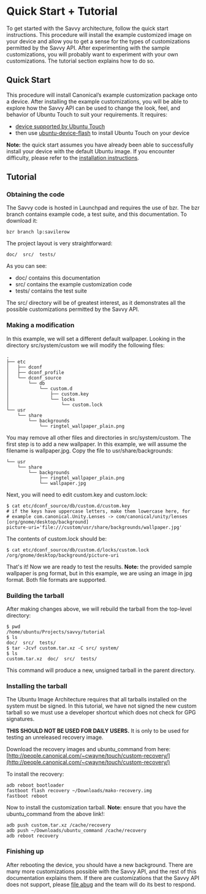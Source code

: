 





# Quick Start + Tutorial

To get started with the Savvy architecture, follow the quick start
instructions. This procedure will install the example customized image on your
device and allow you to get a sense for the types of customizations permitted
by the Savvy API. After experimenting with the sample customizations, you will
probably want to experiment with your own customizations. The tutorial section
explains how to do so.

## Quick Start

This procedure will install Canonical’s example customization package onto a
device. After installing the example customizations, you will be able to
explore how the Savvy API can be used to change the look, feel, and behavior
of Ubuntu Touch to suit your requirements. It requires:

  * [device supported by Ubuntu Touch](../../devices/devices.md)
  * then use [ubuntu-device-flash](../../devices/installing-ubuntu-for-devices.md) to install Ubuntu Touch on your device

**Note:** the quick start assumes you have already been able to successfully install your device with the default Ubuntu image. If you encounter difficulty, please refer to the [installation instructions](../../devices/installing-ubuntu-for-devices.md).

## Tutorial

### Obtaining the code

The Savvy code is hosted in Launchpad and requires the use of bzr. The bzr
branch contains example code, a test suite, and this documentation. To
download it:

    bzr branch lp:savilerow

The project layout is very straightforward:

    doc/  src/  tests/

As you can see:

  * doc/ contains this documentation
  * src/ contains the example customization code
  * tests/ contains the test suite

The src/ directory will be of greatest interest, as it demonstrates all the
possible customizations permitted by the Savvy API.

### Making a modification

In this example, we will set a different default wallpaper. Looking in the
directory src/system/custom we will modify the following files:

    .
    ├── etc
    │   ├── dconf
    │   ├── dconf_profile
    │   └── dconf_source
    │       └── db
    │           └── custom.d
    │               ├── custom.key
    │               └── locks
    │                   └── custom.lock
    └── usr
        └── share
            └── backgrounds
                └── ringtel_wallpaper_plain.png

You may remove all other files and directories in src/system/custom. The first
step is to add a new wallpaper. In this example, we will assume the filename
is wallpaper.jpg. Copy the file to usr/share/backgrounds:

    └── usr
        └── share
            └── backgrounds
                ├── ringtel_wallpaper_plain.png
                └── wallpaper.jpg

Next, you will need to edit custom.key and custom.lock:

    $ cat etc/dconf_source/db/custom.d/custom.key
    # if the keys have uppercase letters, make them lowercase here, for
    # example com.canonical.Unity.Lenses -> com/canonical/unity/lenses
    [org/gnome/desktop/background]
    picture-uri='file:///custom/usr/share/backgrounds/wallpaper.jpg'

The contents of custom.lock should be:

    $ cat etc/dconf_source/db/custom.d/locks/custom.lock
    /org/gnome/desktop/background/picture-uri

That's it! Now we are ready to test the results. **Note:** the provided sample
wallpaper is png format, but in this example, we are using an image in jpg
format. Both file formats are supported.

### Building the tarball

After making changes above, we will rebuild the tarball from the top-level
directory:

    $ pwd
    /home/ubuntu/Projects/savvy/tutorial
    $ ls
    doc/  src/  tests/
    $ tar -Jcvf custom.tar.xz -C src/ system/
    $ ls
    custom.tar.xz  doc/  src/  tests/

This command will produce a new, unsigned tarball in the parent directory.

### Installing the tarball

The Ubuntu Image Architecture requires that all tarballs installed on the
system must be signed. In this tutorial, we have not signed the new custom
tarball so we must use a developer shortcut which does not check for GPG
signatures.

**THIS SHOULD NOT BE USED FOR DAILY USERS.** It is only to be used for testing an unreleased recovery image.

Download the recovery images and ubuntu_command from here:
[http://people.canonical.com/~cwayne/touch/custom-recovery/](http://people.canonical.com/~cwayne/touch/custom-recovery/)

To install the recovery:

    adb reboot bootloader
    fastboot flash recovery ~/Downloads/mako-recovery.img
    fastboot reboot

Now to install the customization tarball. **Note:** ensure that you have the
ubuntu_command from the above link!:

    adb push custom.tar.xz /cache/recovery
    adb push ~/Downloads/ubuntu_command /cache/recovery
    adb reboot recovery

### Finishing up

After rebooting the device, you should have a new background. There are many
more customizations possible with the Savvy API, and the rest of this
documentation explains them. If there are customizations that the Savvy API
does not support, please [file abug](https://bugs.launchpad.net/savilerow/+bugs) and the team will do its best
to respond.





